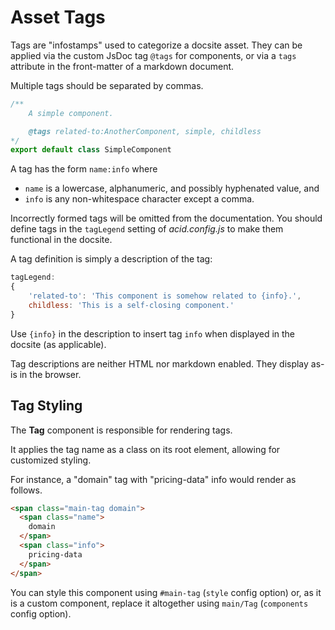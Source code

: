 
# Asset Tags

Tags are "infostamps" used to categorize a docsite asset.  They can be applied via the custom JsDoc tag `@tags` for components, or via a `tags` attribute in the front-matter of a markdown document.

Multiple tags should be separated by commas.

```js
/**
    A simple component.

    @tags related-to:AnotherComponent, simple, childless
*/
export default class SimpleComponent
```

A tag has the form `name:info` where 
- `name` is a lowercase, alphanumeric, and possibly hyphenated value, and
- `info` is any non-whitespace character except a comma.

Incorrectly formed tags will be omitted from the documentation.  You should define tags in the `tagLegend` setting of *acid.config.js* to make them functional in the docsite.

A tag definition is simply a description of the tag:

```js
tagLegend:
{
    'related-to': 'This component is somehow related to {info}.',
    childless: 'This is a self-closing component.'
}
```

Use `{info}` in the description to insert tag `info` when displayed in the docsite (as applicable).

Tag descriptions are neither HTML nor markdown enabled.  They display as-is in the browser.


## Tag Styling

The **Tag** component is responsible for rendering tags.

It applies the tag name as a class on its root element, allowing for customized styling.

For instance, a "domain" tag with "pricing-data" info would render as follows.

```html
<span class="main-tag domain">
  <span class="name">
    domain
  </span>
  <span class="info">
    pricing-data
  </span>
</span>
```

You can style this component using `#main-tag` (`style` config option) or, as it is a custom component, replace it altogether using `main/Tag` (`components` config option).

